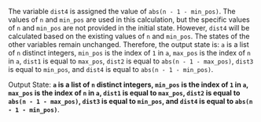 The variable `dist4` is assigned the value of `abs(n - 1 - min_pos)`. The values of `n` and `min_pos` are used in this calculation, but the specific values of `n` and `min_pos` are not provided in the initial state. However, `dist4` will be calculated based on the existing values of `n` and `min_pos`. The states of the other variables remain unchanged. Therefore, the output state is: `a` is a list of `n` distinct integers, `min_pos` is the index of `1` in `a`, `max_pos` is the index of `n` in `a`, `dist1` is equal to `max_pos`, `dist2` is equal to `abs(n - 1 - max_pos)`, `dist3` is equal to `min_pos`, and `dist4` is equal to `abs(n - 1 - min_pos)`.

Output State: **`a` is a list of `n` distinct integers, `min_pos` is the index of `1` in `a`, `max_pos` is the index of `n` in `a`, `dist1` is equal to `max_pos`, `dist2` is equal to `abs(n - 1 - max_pos)`, `dist3` is equal to `min_pos`, and `dist4` is equal to `abs(n - 1 - min_pos)`**.